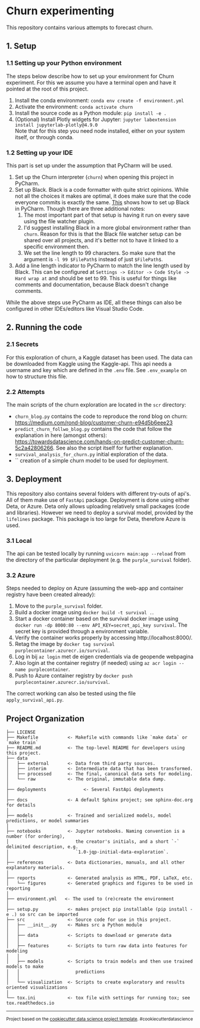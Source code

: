 Churn experimenting
==============================

This repository contains various attempts to forecast churn.

## 1. Setup

### 1.1 Setting up your Python environment
 
The steps below describe how to set up your environment for Churn experiment.
For this we assume you have a terminal open and have it pointed at the root of this project.

1. Install the conda environment: `conda env create -f environment.yml`
2. Activate the environment: `conda activate churn`
3. Install the source code as a Python module: `pip install -e .`
4. (Optional) Install Plotly widgets for Jupyter: `jupyter labextension install jupyterlab-plotly@4.9.0`  
Note that for this step you need node installed, either on your system itself, or through conda. 
   
### 1.2 Setting up your IDE
This part is set up under the assumption that PyCharm will be used.
1. Set up the Churn interpreter (`churn`) when opening this project in PyCharm. 
2. Set up Black. Black is a code formatter with quite strict opinions. While not all the choices it
 makes are optimal, it does make sure that the code everyone commits is exactly the same.
 [This](https://black.readthedocs.io/en/stable/editor_integration.html#pycharm-intellij-idea) shows
 how to set up Black in PyCharm. 
 Though there are three additional notes:
   1. The most important part of that setup is having it run on every save using the file watcher
   plugin.
   2. I'd suggest installing Black in a more global environment rather than `churn`. Reason for this
   is that the Black file watcher setup can be shared over all projects, and it's better not to
   have it linked to a specific environment then.
   3. We set the line length to 99 characters. So make sure that the argument is `-l 99 $FilePath$`
   instead of just `$FilePath$`.
3. Add a line length indicator to PyCharm to match the line length used by Black. This can be
configured at `Settings -> Editor -> Code Style -> Hard wrap at` and should be set to 99. This is
useful for things like comments and documentation, because Black doesn't change comments.

While the above steps use PyCharm as IDE, all these things can also be configured in other
IDEs/editors like Visual Studio Code. 

## 2. Running the code

### 2.1 Secrets

For this exploration of churn, a Kaggle dataset has been used. The data can be downloaded from Kaggle using the Kaggle-api. This api needs a username and key which are defined in the `.env` file. See `.env_example` on how to structure this file.

### 2.2 Attempts

The main scripts of the churn exploration are located in the `scr` directory:

* `churn_blog.py` contains the code to reproduce the rond blog on churn: https://medium.com/rond-blog/customer-churn-e94d5b6eee23
* `predict_churn_follwo_blog.py` contains the code that follow the explanation in here (amongst others): https://towardsdatascience.com/hands-on-predict-customer-churn-5c2a42806266. See also the script itself for further explanation.
* `survival_analysis_for_churn.py` initial exploration of the data.
* `` creation of a simple churn model to be used for deployment.

## 3. Deployment

This repository also contains several folders with different try-outs of api's. All of them make use of `FastApi` package.
Deployment is done using either Deta, or Azure. Deta only allows uploading relatively small packages (code and
libraries). However we need to deploy a survival model, provided by the `lifelines` package. This package is
too large for Deta, therefore Azure is used.

### 3.1 Local

The api can be tested locally by running `uvicorn main:app --reload` from the directory of the particular deployment (e.g.  the `purple_survival` folder).


### 3.2 Azure

Steps needed to deploy on Azure (assuming the web-app and container registry have been created already):

1. Move to the `purple_survival` folder.
2. Build a docker image using `docker build -t survival .`.
3. Start a docker container based on the survival docker image
   using `docker run -dp 8000:80 --env API_KEY=secret_api_key survival`. The secret key is provided through a
   environment variable.
4. Verify the container works properly by accessing http://localhost:8000/.
5. Retag the image by `docker tag survival purplecontainer.azurecr.io/survival`.
6. Log in bij `az login` met de eigen credentials via de geopende
webpagina
7. Also login at the container registry (if needed) using `az acr login --name purplecontainer`.
7. Push to Azure container registry by `docker push purplecontainer.azurecr.io/survival`.

The correct working can also be tested using the file `apply_survival_api.py`.


Project Organization
------------

    ├── LICENSE
    ├── Makefile           <- Makefile with commands like `make data` or `make train`
    ├── README.md          <- The top-level README for developers using this project.
    ├── data
    │   ├── external       <- Data from third party sources.
    │   ├── interim        <- Intermediate data that has been transformed.
    │   ├── processed      <- The final, canonical data sets for modeling.
    │   └── raw            <- The original, immutable data dump.
    │
    ├── deployments              <- Several FastApi deployments
    │
    ├── docs               <- A default Sphinx project; see sphinx-doc.org for details
    │
    ├── models             <- Trained and serialized models, model predictions, or model summaries
    │
    ├── notebooks          <- Jupyter notebooks. Naming convention is a number (for ordering),
    │                         the creator's initials, and a short `-` delimited description, e.g.
    │                         `1.0-jqp-initial-data-exploration`.
    │
    ├── references         <- Data dictionaries, manuals, and all other explanatory materials.
    │
    ├── reports            <- Generated analysis as HTML, PDF, LaTeX, etc.
    │   └── figures        <- Generated graphics and figures to be used in reporting
    │
    ├── environment.yml   <- The used to (re)create the environment
    │
    ├── setup.py           <- makes project pip installable (pip install -e .) so src can be imported
    ├── src                <- Source code for use in this project.
    │   ├── __init__.py    <- Makes src a Python module
    │   │
    │   ├── data           <- Scripts to download or generate data
    │   │
    │   ├── features       <- Scripts to turn raw data into features for modeling
    │   │
    │   ├── models         <- Scripts to train models and then use trained models to make
    │   │                     predictions
    │   │
    │   └── visualization  <- Scripts to create exploratory and results oriented visualizations
    │
    └── tox.ini            <- tox file with settings for running tox; see tox.readthedocs.io


--------

<p><small>Project based on the <a target="_blank" href="https://drivendata.github.io/cookiecutter-data-science/">cookiecutter data science project template</a>. #cookiecutterdatascience</small></p>
